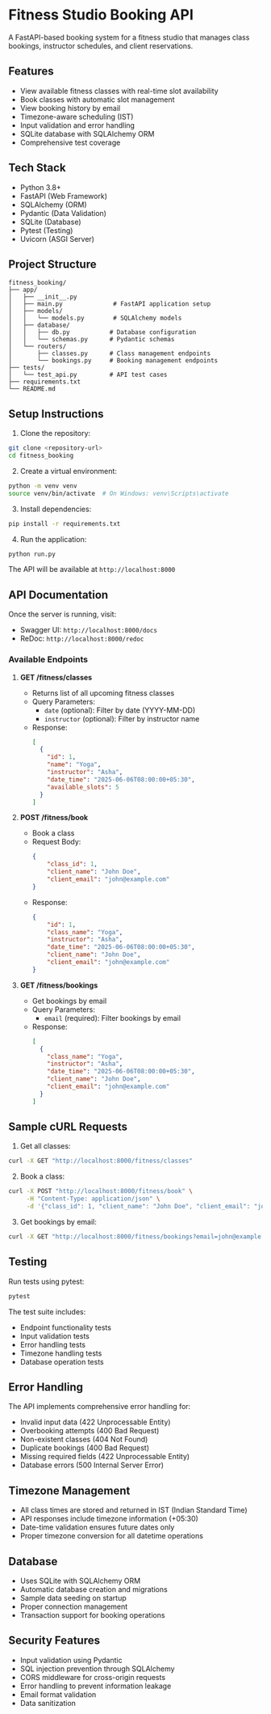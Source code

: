 # Fitness Studio Booking API

A FastAPI-based booking system for a fitness studio that manages class bookings, instructor schedules, and client reservations.

## Features

- View available fitness classes with real-time slot availability
- Book classes with automatic slot management
- View booking history by email
- Timezone-aware scheduling (IST)
- Input validation and error handling
- SQLite database with SQLAlchemy ORM
- Comprehensive test coverage

## Tech Stack

- Python 3.8+
- FastAPI (Web Framework)
- SQLAlchemy (ORM)
- Pydantic (Data Validation)
- SQLite (Database)
- Pytest (Testing)
- Uvicorn (ASGI Server)

## Project Structure

```
fitness_booking/
├── app/
│   ├── __init__.py
│   ├── main.py              # FastAPI application setup
│   ├── models/
│   │   └── models.py        # SQLAlchemy models
│   ├── database/
│   │   ├── db.py           # Database configuration
│   │   └── schemas.py      # Pydantic schemas
│   └── routers/
│       ├── classes.py      # Class management endpoints
│       └── bookings.py     # Booking management endpoints
├── tests/
│   └── test_api.py         # API test cases
├── requirements.txt
└── README.md
```

## Setup Instructions

1. Clone the repository:
```bash
git clone <repository-url>
cd fitness_booking
```

2. Create a virtual environment:
```bash
python -m venv venv
source venv/bin/activate  # On Windows: venv\Scripts\activate
```

3. Install dependencies:
```bash
pip install -r requirements.txt
```

4. Run the application:
```bash
python run.py
```

The API will be available at `http://localhost:8000`

## API Documentation

Once the server is running, visit:
- Swagger UI: `http://localhost:8000/docs`
- ReDoc: `http://localhost:8000/redoc`

### Available Endpoints

1. **GET /fitness/classes**
   - Returns list of all upcoming fitness classes
   - Query Parameters:
     - `date` (optional): Filter by date (YYYY-MM-DD)
     - `instructor` (optional): Filter by instructor name
   - Response:
     ```json
     [
       {
         "id": 1,
         "name": "Yoga",
         "instructor": "Asha",
         "date_time": "2025-06-06T08:00:00+05:30",
         "available_slots": 5
       }
     ]
     ```

2. **POST /fitness/book**
   - Book a class
   - Request Body:
     ```json
     {
         "class_id": 1,
         "client_name": "John Doe",
         "client_email": "john@example.com"
     }
     ```
   - Response:
     ```json
     {
         "id": 1,
         "class_name": "Yoga",
         "instructor": "Asha",
         "date_time": "2025-06-06T08:00:00+05:30",
         "client_name": "John Doe",
         "client_email": "john@example.com"
     }
     ```

3. **GET /fitness/bookings**
   - Get bookings by email
   - Query Parameters:
     - `email` (required): Filter bookings by email
   - Response:
     ```json
     [
       {
         "class_name": "Yoga",
         "instructor": "Asha",
         "date_time": "2025-06-06T08:00:00+05:30",
         "client_name": "John Doe",
         "client_email": "john@example.com"
       }
     ]
     ```

## Sample cURL Requests

1. Get all classes:
```bash
curl -X GET "http://localhost:8000/fitness/classes"
```

2. Book a class:
```bash
curl -X POST "http://localhost:8000/fitness/book" \
     -H "Content-Type: application/json" \
     -d '{"class_id": 1, "client_name": "John Doe", "client_email": "john@example.com"}'
```

3. Get bookings by email:
```bash
curl -X GET "http://localhost:8000/fitness/bookings?email=john@example.com"
```

## Testing

Run tests using pytest:
```bash
pytest
```

The test suite includes:
- Endpoint functionality tests
- Input validation tests
- Error handling tests
- Timezone handling tests
- Database operation tests

## Error Handling

The API implements comprehensive error handling for:
- Invalid input data (422 Unprocessable Entity)
- Overbooking attempts (400 Bad Request)
- Non-existent classes (404 Not Found)
- Duplicate bookings (400 Bad Request)
- Missing required fields (422 Unprocessable Entity)
- Database errors (500 Internal Server Error)

## Timezone Management

- All class times are stored and returned in IST (Indian Standard Time)
- API responses include timezone information (+05:30)
- Date-time validation ensures future dates only
- Proper timezone conversion for all datetime operations

## Database

- Uses SQLite with SQLAlchemy ORM
- Automatic database creation and migrations
- Sample data seeding on startup
- Proper connection management
- Transaction support for booking operations

## Security Features

- Input validation using Pydantic
- SQL injection prevention through SQLAlchemy
- CORS middleware for cross-origin requests
- Error handling to prevent information leakage
- Email format validation
- Data sanitization